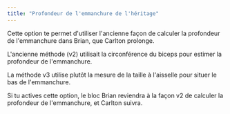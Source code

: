 ```yaml
---
title: "Profondeur de l'emmanchure de l'héritage"
---
```


Cette option te permet d'utiliser l'ancienne façon de calculer la profondeur de l'emmanchure dans Brian, que Carlton prolonge.

L'ancienne méthode (v2) utilisait la circonférence du biceps pour estimer la profondeur de l'emmanchure.

La méthode v3 utilise plutôt la mesure de la taille à l'aisselle pour situer le bas de l'emmanchure.

Si tu actives cette option, le bloc Brian reviendra à la façon v2 de calculer la profondeur de l'emmanchure, et Carlton suivra.
